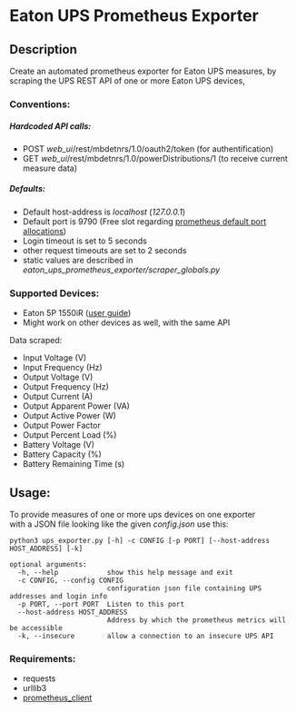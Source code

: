 # Eaton UPS Prometheus Exporter

## Description

Create an automated prometheus exporter for Eaton UPS measures, 
by scraping the UPS REST API of one or more Eaton UPS devices,


### Conventions:
##### Hardcoded API calls:
* POST *web_ui*/rest/mbdetnrs/1.0/oauth2/token   (for authentification)
* GET *web_ui*/rest/mbdetnrs/1.0/powerDistributions/1   (to receive current measure data)

##### Defaults:
* Default host-address is *localhost* (*127.0.0.1*)
* Default port is  9790 (Free slot regarding [prometheus default port allocations](https://github.com/prometheus/prometheus/wiki/Default-port-allocations))
* Login timeout is set to 5 seconds
* other request timeouts are set to 2 seconds
* static values are described in *eaton_ups_prometheus_exporter/scraper_globals.py*

### Supported Devices:
* Eaton 5P 1550iR ([user guide](https://www.eaton.com/content/dam/eaton/products/backup-power-ups-surge-it-power-distribution/power-management-software-connectivity/eaton-gigabit-network-card/eaton-network-m2-user-guide.pdf))
* Might work on other devices as well, with the same API

Data scraped:
- Input Voltage (V)
- Input Frequency (Hz)
- Output Voltage (V)
- Output Frequency (Hz)
- Output Current (A)
- Output Apparent Power (VA)
- Output Active Power (W)
- Output Power Factor
- Output Percent Load (%)
- Battery Voltage (V)
- Battery Capacity (%)
- Battery Remaining Time (s)


## Usage:
To provide measures of one or more ups devices on one exporter \
with a JSON file looking like the given *config.json* use this:

```
python3 ups_exporter.py [-h] -c CONFIG [-p PORT] [--host-address HOST_ADDRESS] [-k]

optional arguments:
  -h, --help            show this help message and exit
  -c CONFIG, --config CONFIG
                        configuration json file containing UPS addresses and login info
  -p PORT, --port PORT  Listen to this port
  --host-address HOST_ADDRESS
                        Address by which the prometheus metrics will be accessible
  -k, --insecure        allow a connection to an insecure UPS API
```

### Requirements:
- requests
- urllib3
- [prometheus_client](https://github.com/prometheus/client_python)

